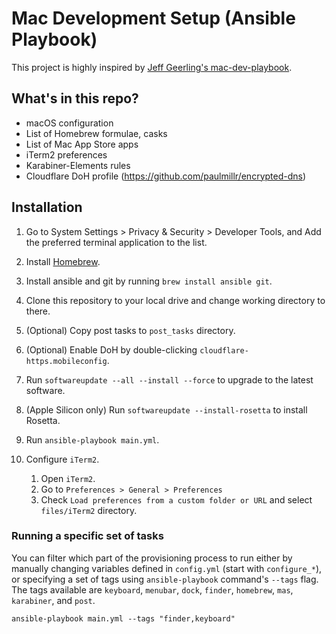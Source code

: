 # Mac Development Setup (Ansible Playbook)

This project is highly inspired by [Jeff Geerling's mac-dev-playbook](https://github.com/geerlingguy/mac-dev-playbook).

## What's in this repo?

- macOS configuration
- List of Homebrew formulae, casks
- List of Mac App Store apps
- iTerm2 preferences
- Karabiner-Elements rules
- Cloudflare DoH profile (https://github.com/paulmillr/encrypted-dns)

## Installation

1. Go to System Settings > Privacy & Security > Developer Tools, and Add the preferred terminal application to the list.
1. Install [Homebrew](https://brew.sh).
1. Install ansible and git by running `brew install ansible git`.
1. Clone this repository to your local drive and change working directory to there.
1. (Optional) Copy post tasks to `post_tasks` directory.
1. (Optional) Enable DoH by double-clicking `cloudflare-https.mobileconfig`.
1. Run `softwareupdate --all --install --force` to upgrade to the latest software.
1. (Apple Silicon only) Run `softwareupdate --install-rosetta` to install Rosetta.
1. Run `ansible-playbook main.yml`.
1. Configure `iTerm2`.

   1. Open `iTerm2`.
   1. Go to `Preferences > General > Preferences`
   1. Check `Load preferences from a custom folder or URL` and select `files/iTerm2` directory.

### Running a specific set of tasks

You can filter which part of the provisioning process to run either by manually changing variables defined in `config.yml` (start with `configure_*`), or specifying a set of tags using `ansible-playbook` command's `--tags` flag.
The tags available are `keyboard`, `menubar`, `dock`, `finder`, `homebrew`, `mas`, `karabiner`, and `post`.

```shellscript
ansible-playbook main.yml --tags "finder,keyboard"
```
